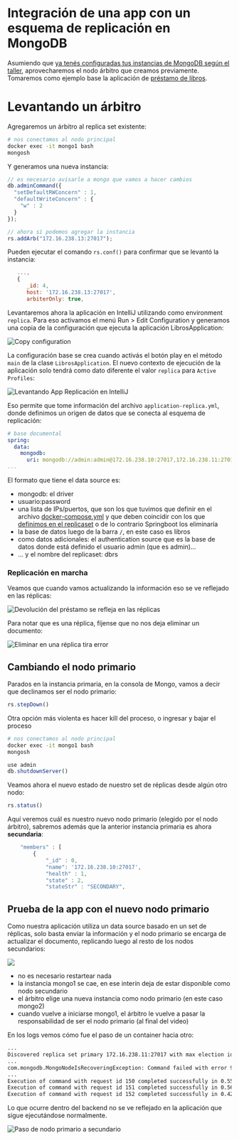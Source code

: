 # Integración de una app con un esquema de replicación en MongoDB

Asumiendo que [ya tenés configuradas tus instancias de MongoDB según el taller](./replicacionTaller.md), aprovecharemos el nodo árbitro que creamos previamente. Tomaremos como ejemplo base la aplicación de [préstamo de libros](https://github.com/uqbar-project/eg-libros-springboot-mongo-kotlin).

# Levantando un árbitro

Agregaremos un árbitro al replica set existente:

```bash
# nos conectamos al nodo principal
docker exec -it mongo1 bash
mongosh
```

Y generamos una nueva instancia:

```js
// es necesario avisarle a mongo que vamos a hacer cambios
db.adminCommand({
  "setDefaultRWConcern" : 1,
  "defaultWriteConcern" : {
    "w" : 2
  }
});

// ahora sí podemos agregar la instancia
rs.addArb("172.16.238.13:27017");
```

Pueden ejecutar el comando `rs.conf()` para confirmar que se levantó la instancia:

```js
   ...,
   {
      _id: 4,
      host: '172.16.238.13:27017',
      arbiterOnly: true,
```


Levantaremos ahora la aplicación en IntelliJ utilizando como environment `replica`. Para eso activamos el menú Run > Edit Configuration y generamos una copia de la configuración que ejecuta la aplicación LibrosApplication:

![Copy configuration](../images/replication/intellij-run-copy-config.png)

La configuración base se crea cuando activás el botón play en el método `main` de la clase `LibrosApplication`. El nuevo contexto de ejecución de la aplicación solo tendrá como dato diferente el valor `replica` para `Active Profiles`:

![Levantando App Replicación en IntelliJ](../images/replication/intellij-run-replica-env.png)

Eso permite que tome información del archivo `application-replica.yml`, donde definimos un origen de datos que se conecta al esquema de replicación:

```yml
# base documental
spring:
  data:
    mongodb:
      uri: mongodb://admin:admin@172.16.238.10:27017,172.16.238.11:27017,172.16.238.12:27017/libros?authSource=admin&replicaSet=dbrs
...
```

El formato que tiene el data source es:

- mongodb: el driver
- usuario:password
- una lista de IPs/puertos, que son los que tuvimos que definir en el archivo [docker-compose.yml](./docker-compose.yml) y que deben coincidir con los que [definimos en el replicaset](./rs-init.sh) o de lo contrario Springboot los eliminaría
- la base de datos luego de la barra `/`, en este caso es libros
- como datos adicionales: el authentication source que es la base de datos donde está definido el usuario admin (que es admin)...
- ... y el nombre del replicaset: dbrs

### Replicación en marcha

Veamos que cuando vamos actualizando la información eso se ve reflejado en las réplicas:

![Devolución del préstamo se refleja en las réplicas](../images/replication/update-app-replica-2.gif)

Para notar que es una réplica, fíjense que no nos deja eliminar un documento:

![Eliminar en una réplica tira error](../images/replication/replica-deleting-failure.gif)


## Cambiando el nodo primario

Parados en la instancia primaria, en la consola de Mongo, vamos a decir que declinamos ser el nodo primario:

```js
rs.stepDown()
```

Otra opción más violenta es hacer kill del proceso, o ingresar y bajar el proceso

```bash
# nos conectamos al nodo principal
docker exec -it mongo1 bash
mongosh
```

```js
use admin
db.shutdownServer()
```

Veamos ahora el nuevo estado de nuestro set de réplicas desde algún otro nodo:

```js
rs.status()
```

Aquí veremos cuál es nuestro nuevo nodo primario (elegido por el nodo árbitro), sabremos además que la anterior instancia primaria es ahora **secundaria**:

```js
	"members" : [
		{
			"_id" : 0,
			"name": '172.16.238.10:27017',
			"health" : 1,
			"state" : 2,
			"stateStr" : "SECONDARY",
```


## Prueba de la app con el nuevo nodo primario

Como nuestra aplicación utiliza un data source basado en un set de réplicas, solo basta enviar la información y el nodo primario se encarga de actualizar el documento, replicando luego al resto de los nodos secundarios:

![](../images/replication/replica-primary-secondary.gif)

- no es necesario restartear nada
- la instancia mongo1 se cae, en ese interín deja de estar disponible como nodo secundario
- el árbitro elige una nueva instancia como nodo primario (en este caso mongo2)
- cuando vuelve a iniciarse mongo1, el árbitro le vuelve a pasar la responsabilidad de ser el nodo primario (al final del video)

En los logs vemos cómo fue el paso de un container hacia otro:

```bash
...
Discovered replica set primary 172.16.238.11:27017 with max election id 7fffffff0000000000000008 and max set version 2
...
com.mongodb.MongoNodeIsRecoveringException: Command failed with error 91 (ShutdownInProgress): 'The server is in quiesce mode and will shut down' on server 172.16.238.10:27017. The full response is {"topologyVersion": {"processId": {"$oid": "64557fcf20283a833be6a3d2"}, "counter": 12}, "ok": 0.0, "errmsg": "The server is in quiesce mode and will shut down", "code": 91, "codeName": "ShutdownInProgress", "remainingQuiesceTimeMillis": 8969, "$clusterTime": {"clusterTime": {"$timestamp": {"t": 1683325017, "i": 2}}, "signature": {"hash": {"$binary": {"base64": "AAAAAAAAAAAAAAAAAAAAAAAAAAA=", "subType": "00"}}, "keyId": 0}}, "operationTime": {"$timestamp": {"t": 1683325017, "i": 2}}}
...
Execution of command with request id 150 completed successfully in 0.55 ms on connection [connectionId{localValue:8, serverValue:12}] to server 172.16.238.13:27017
Execution of command with request id 151 completed successfully in 0.56 ms on connection [connectionId{localValue:2, serverValue:23}] to server 172.16.238.12:27017
Execution of command with request id 152 completed successfully in 0.42 ms on connection [connectionId{localValue:6, serverValue:21}] to server 172.16.238.11:27017
```

Lo que ocurre dentro del backend no se ve reflejado en la aplicación que sigue ejecutándose normalmente.

![Paso de nodo primario a secundario](../images/replication/replica-set-mongodb-app.png)